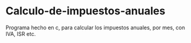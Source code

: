 # Calculo-de-impuestos-anuales
Programa hecho en c, para calcular los impuestos anuales, por mes, con IVA, ISR etc.
